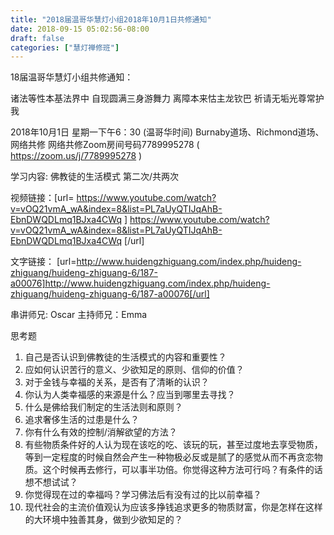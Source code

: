 ```yaml
---
title: "2018届温哥华慧灯小组2018年10月1日共修通知"
date: 2018-09-15 05:02:56-08:00
draft: false
categories: ["慧灯禅修班"]
---
```

18届温哥华慧灯小组共修通知：

诸法等性本基法界中 自现圆满三身游舞力
离障本来怙主龙钦巴 祈请无垢光尊常护我

2018年10月1日
星期一下午6：30 (温哥华时间)
Burnaby道场、Richmond道场、网络共修
网络共修Zoom房间号码7789995278 ( https://zoom.us/j/7789995278 )

学习内容: 佛教徒的生活模式
第二次/共两次

视频链接：[url= https://www.youtube.com/watch?v=vOQ21vmA_wA&index=8&list=PL7aUyQTIJqAhB-EbnDWQDLmq1BJxa4CWq ] https://www.youtube.com/watch?v=vOQ21vmA_wA&index=8&list=PL7aUyQTIJqAhB-EbnDWQDLmq1BJxa4CWq [/url]

文字链接： [url=http://www.huidengzhiguang.com/index.php/huideng-zhiguang/huideng-zhiguang-6/187-a00076]http://www.huidengzhiguang.com/index.php/huideng-zhiguang/huideng-zhiguang-6/187-a00076[/url] 

串讲师兄: Oscar
主持师兄：Emma

思考题
1.	自己是否认识到佛教徒的生活模式的内容和重要性？
2.	应如何认识苦行的意义、少欲知足的原则、信仰的价值？
3.	对于金钱与幸福的关系，是否有了清晰的认识？
4.	你认为人类幸福感的来源是什么？应当到哪里去寻找？
5.	什么是佛给我们制定的生活法则和原则？
6.	追求奢侈生活的过患是什么？
7.	你有什么有效的控制/消解欲望的方法？
8.	有些物质条件好的人认为现在该吃的吃、该玩的玩，甚至过度地去享受物质，等到一定程度的时候自然会产生一种物极必反或是腻了的感觉从而不再贪恋物质。这个时候再去修行，可以事半功倍。你觉得这种方法可行吗？有条件的话想不想试试？
9.	你觉得现在过的幸福吗？学习佛法后有没有过的比以前幸福？
10.	现代社会的主流价值观认为应该多挣钱追求更多的物质财富，你是怎样在这样的大环境中独善其身，做到少欲知足的？
